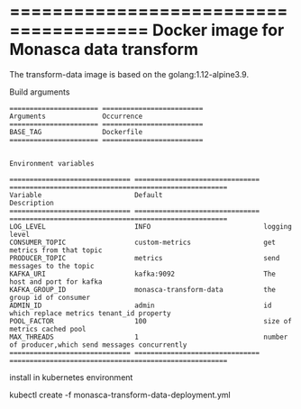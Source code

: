 =======================================
Docker image for Monasca data transform
=======================================
The transform-data image is based on the golang:1.12-alpine3.9.

Build arguments
~~~~~~~~~~~~~~~~~~~~~~~
====================== =========================
Arguments              Occurrence
====================== =========================
BASE_TAG               Dockerfile
====================== =========================


Environment variables

============================== =============================== ======================================================
Variable                       Default                         Description
============================== =============================== ======================================================
LOG_LEVEL                      INFO                            logging level
CONSUMER_TOPIC                 custom-metrics                  get metrics from that topic
PRODUCER_TOPIC                 metrics                         send messages to the topic
KAFKA_URI                      kafka:9092                      The host and port for kafka
KAFKA_GROUP_ID 	               monasca-transform-data          the group id of consumer
ADMIN_ID                       admin                           id which replace metrics tenant_id property
POOL_FACTOR                    100                             size of metrics cached pool
MAX_THREADS                    1                               number of producer,which send messages concurrently
============================== =============================== ======================================================

~~~~~~~~~~~~~~~~~~~~~~~~~~~~~
install in kubernetes environment

kubectl create -f monasca-transform-data-deployment.yml

